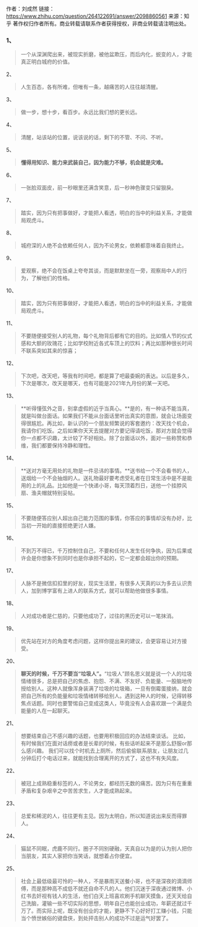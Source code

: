 作者：刘成然
链接：https://www.zhihu.com/question/264122691/answer/2098860561
来源：知乎
著作权归作者所有。商业转载请联系作者获得授权，非商业转载请注明出处。



### 1、

> 一个从深渊爬出来，被现实折磨，被他盆欺压，而后内化，蜕变的人，才能真正明白城府的价值。

2、

> 人生百态，各有所难，但唯有一条，越痛苦的人往往越清醒。

3、

> 做一步，想十步，看百步。永远比我们想的更长远。

4、

> 清醒，站该站的位置，说该说的话，剩下的不管、不问、不听。

5、

> **懂得用知识、能力来武装自己，因为能力不够，机会就是灾难。**

6、

> 一张脸双面皮，前一秒眼里还满含笑意，后一秒神色骤变只留狠戾。

7、

> 踏实，因为只有把事做好，才能把人看透，明白的当中的利益关系，才能做局观虎斗。

8、

> 城府深的人绝不会依赖任何人，因为不论男女，依赖都意味着自我终止。

9、

> 爱观察，绝不会在饭桌上夸夸其谈，而是默默坐在一旁，观察局中人的行为，了解他们的性格。

10、

> 踏实，因为只有把事做好，才能把人看透，明白的当中的利益关系，才能做局观虎斗。

11、

> 不要随便接受别人的礼物，每个礼物背后都有它的目的。比如情人节的仪式感和大额的玫瑰花；比如学校附近各式车顶上的饮料；再比如那种很长时间不联系突如其来的惊喜；

12、

> 下次吧，改天吧，等我有时间吧，都是算了吧最委婉的表达。以后是多久，下次是哪次，改天是哪天，也有可能是2021年九月份的某一天吧。

13、

> **听得懂弦外之音，别拿虚假的近乎当真心。**是的，有一种话不能当真，就是叫做台面话。如果我们不能从台面话里听出真实的意图，就会让场面变得很尴尬。再比如，新认识的一个朋友频繁说的客套邀约：改天找个机会，我请你们吃饭。之后如果你天天去提醒对方要记得请吃饭，那对方就会觉得你一点都不识趣，太计较了不好相处。除了台面话以外，面对一些称赞和恭维，我们都要保持冷静和理性。

14、

> **送对方毫无用处的礼物是一件忌讳的事情。**送书给一个不会看书的人，送烟给一个不会抽烟的人。送礼物最好要考虑受礼者在日常生活中是不是能用的上的礼品。比如他是一个快递小哥，每天顶着烈日，送他一个挂脖风扇、渔夫帽就特别妥帖。

15、

> 不要随便答应别人超出自己能力范围的事情，你答应的事情却没有办好，比当初一开始的直接拒绝更讨人嫌。

16、

> 不到万不得已，千万控制住自己，不要和任何人发生任何争执，因为后果或许会是你想象不到同时也是你承担不起的，它一定都会超出你的预期。

17、

> 人脉不是微信扣扣里的好友，现实生活里，有很多人天真的以为多去认识贵人，加到博学富有上进人的联系方式，就可以帮助他做很多事情。

18、

> 人对成功者是仁慈的，只要他成功了，过往的黑历史可以一笔抹消。

19、

> 优先站在对方的角度考虑问题，这样你提出来的建议，会更容易让对方接受。

20、

> **聊天的时候，千万不要当“垃圾人”。**“垃圾人”顾名思义就是说一个人的垃圾情绪很多，总是把自己的焦虑、抱怨、不满、不友好、负能量、一股脑地传授给别人。这种人就像浑身装满了垃圾的垃圾箱，一旦有倒霉蛋接纳，就会把自己所有的负能量和垃圾情绪转移给别人。遇到这种人的时候，记得转移焦点话题。同时也要警惕自己变成这类人，毕竟没有人会喜欢跟一个满是负能量的人在一起聊天。

21、

> 想要结束自己不感兴趣的话题，也要用积极回应的办法结束谈话。
> 比如，有时候我们在面对话痨或者是长辈的时候，有些话听起来不是那么舒服or那么感兴趣。
> 我们可以找个时机去上厕所，然后偷偷联系朋友，让朋友过几分钟后打个电话过来，就能找到合理离开的方式了，这也不有失风度。

22、

> 被冠上成熟稳重标签的人，不论男女，都经历无数的痛苦。因为只有在重重矛盾和复杂艰辛之中苦苦求生，人才能成熟起来。

23、

> 总爱和稀泥的人，往往更有主见。因为太明白，所以知道说出来反而得罪人。

24、

> 猫鼠不同眠，虎鹿不同行。圈子不同别硬融，天真自以为是的认为别人把你当朋友，其实人家把你当笑话，就想着占你便宜。

25、

> 社会上最低级最可怜的一种人，不是暴雨天送餐小哥，也不是深夜的滴滴师傅，而是那种高不成低不就还自命不凡的人。他们沉迷于深夜通过微博、小红书去奸视有钱人的生活，他们白天上班喜欢刷手机聊天摸鱼，还天天给自己洗脑，灌输一些不切实际的思想，明年自己也能创业成功，年薪还就过千万了。而实际上呢，既没有创业的才能，更静不下心好好打工赚小钱，只能当个愤世嫉俗的键盘侠，到处抨击别人的成功不过是运气好罢了。